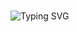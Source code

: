 #
![Typing SVG](https://readme-typing-svg.herokuapp.com/?font=Fira+Code&size=30&color=36BCF7&width=400&center=true&lines=Hello%2C+I+am+Mehrubon!;Nice+to+meet+you!;Welcome+to+my+profile!)
